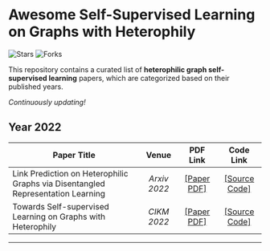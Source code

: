 # Awesome Self-Supervised Learning on Graphs with Heterophily
![Stars](https://img.shields.io/github/stars/YuanchenBei/Awesome-Self-Supervised-Learning-on-Graphs-with-Heterophily?color=yellow)  ![Forks](https://img.shields.io/github/forks/YuanchenBei/Awesome-Self-Supervised-Learning-on-Graphs-with-Heterophily?color=blue&label=Fork)

This repository contains a curated list of **heterophilic graph self-supervised learning** papers, which are categorized based on their published years.

*Continuously updating!*

 ## Year 2022

| **Paper Title** | **Venue** | **PDF Link** | **Code Link** |
| ------------ | :--------: | :--------: | :--------: | 
| Link Prediction on Heterophilic Graphs via Disentangled Representation Learning | _Arxiv 2022_ | [[Paper PDF]](https://arxiv.org/pdf/2208.01820.pdf) | [[Source Code]](https://github.com/sjz5202/DisenLink) |
| Towards Self-supervised Learning on Graphs with Heterophily | _CIKM 2022_ | [[Paper PDF]](https://dl.acm.org/doi/pdf/10.1145/3511808.3557478) | [[Source Code]](https://github.com/yifanQi98/HGRL) |

----------
